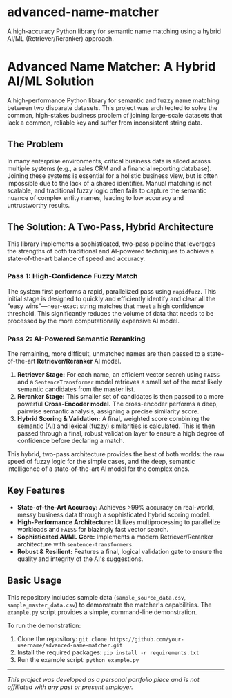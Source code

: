 # advanced-name-matcher
A high-accuracy Python library for semantic name matching using a hybrid AI/ML (Retriever/Reranker) approach.

# Advanced Name Matcher: A Hybrid AI/ML Solution
A high-performance Python library for semantic and fuzzy name matching between two disparate datasets. This project was architected to solve the common, high-stakes business problem of joining large-scale datasets that lack a common, reliable key and suffer from inconsistent string data.

## The Problem
In many enterprise environments, critical business data is siloed across multiple systems (e.g., a sales CRM and a financial reporting database). Joining these systems is essential for a holistic business view, but is often impossible due to the lack of a shared identifier. Manual matching is not scalable, and traditional fuzzy logic often fails to capture the semantic nuance of complex entity names, leading to low accuracy and untrustworthy results.

## The Solution: A Two-Pass, Hybrid Architecture
This library implements a sophisticated, two-pass pipeline that leverages the strengths of both traditional and AI-powered techniques to achieve a state-of-the-art balance of speed and accuracy.

### Pass 1: High-Confidence Fuzzy Match
The system first performs a rapid, parallelized pass using `rapidfuzz`. This initial stage is designed to quickly and efficiently identify and clear all the "easy wins"—near-exact string matches that meet a high confidence threshold. This significantly reduces the volume of data that needs to be processed by the more computationally expensive AI model.

### Pass 2: AI-Powered Semantic Reranking
The remaining, more difficult, unmatched names are then passed to a state-of-the-art **Retriever/Reranker** AI model.
1.  **Retriever Stage:** For each name, an efficient vector search using `FAISS` and a `SentenceTransformer` model retrieves a small set of the most likely semantic candidates from the master list.
2.  **Reranker Stage:** This smaller set of candidates is then passed to a more powerful **Cross-Encoder model.** The cross-encoder performs a deep, pairwise semantic analysis, assigning a precise similarity score.
3.  **Hybrid Scoring & Validation:** A final, weighted score combining the semantic (AI) and lexical (fuzzy) similarities is calculated. This is then passed through a final, robust validation layer to ensure a high degree of confidence before declaring a match.

This hybrid, two-pass architecture provides the best of both worlds: the raw speed of fuzzy logic for the simple cases, and the deep, semantic intelligence of a state-of-the-art AI model for the complex ones.

## Key Features
- **State-of-the-Art Accuracy:** Achieves >99% accuracy on real-world, messy business data through a sophisticated hybrid scoring model.
- **High-Performance Architecture:** Utilizes multiprocessing to parallelize workloads and `FAISS` for blazingly fast vector search.
- **Sophisticated AI/ML Core:** Implements a modern Retriever/Reranker architecture with `sentence-transformers`.
- **Robust & Resilient:** Features a final, logical validation gate to ensure the quality and integrity of the AI's suggestions.

## Basic Usage
This repository includes sample data (`sample_source_data.csv`, `sample_master_data.csv`) to demonstrate the matcher's capabilities. The `example.py` script provides a simple, command-line demonstration.

To run the demonstration:
1.  Clone the repository: `git clone https://github.com/your-username/advanced-name-matcher.git`
2.  Install the required packages: `pip install -r requirements.txt`
3.  Run the example script: `python example.py`

---
*This project was developed as a personal portfolio piece and is not affiliated with any past or present employer.*
